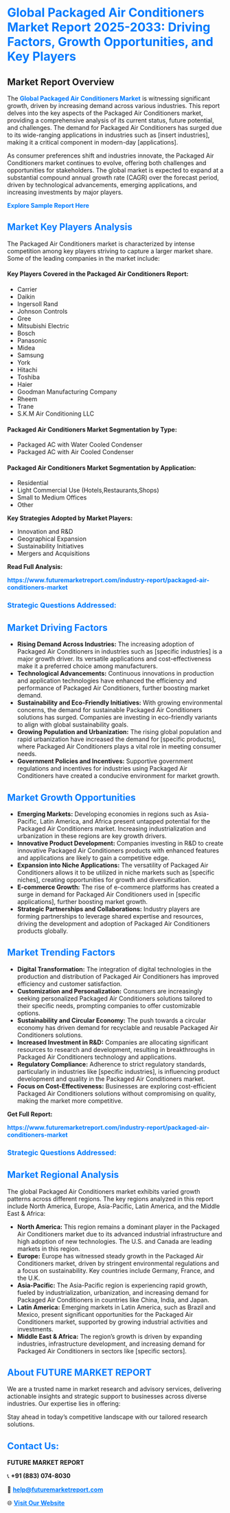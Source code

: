 <h1 style="color: #007BFF;">Global Packaged Air Conditioners Market Report 2025-2033: Driving Factors, Growth Opportunities, and Key Players</h1>

<section id="overview">
<h2>Market Report Overview</h2>
<p>The <a href="https://www.futuremarketreport.com/industry-report/packaged-air-conditioners-market" style="color: #007BFF; text-decoration: none;"><strong>Global Packaged Air Conditioners Market</strong></a> is witnessing significant growth, driven by increasing demand across various industries. This report delves into the key aspects of the Packaged Air Conditioners market, providing a comprehensive analysis of its current status, future potential, and challenges. The demand for Packaged Air Conditioners has surged due to its wide-ranging applications in industries such as [insert industries], making it a critical component in modern-day [applications].</p>
<p>As consumer preferences shift and industries innovate, the Packaged Air Conditioners market continues to evolve, offering both challenges and opportunities for stakeholders. The global market is expected to expand at a substantial compound annual growth rate (CAGR) over the forecast period, driven by technological advancements, emerging applications, and increasing investments by major players.</p>
</section>

<section id="overview">
<p><a href="https://www.futuremarketreport.com/request-sample/reportId=106184" style="color: #007BFF; text-decoration: none;"><strong>Explore Sample Report Here</strong></a></p>
</section>

<section id="key-players">
<h2 style="color: #007BFF;">Market Key Players Analysis</h2>
<p>The Packaged Air Conditioners market is characterized by intense competition among key players striving to capture a larger market share. Some of the leading companies in the market include:</p>
<h4>Key Players Covered in the Packaged Air Conditioners Report:</h4>
<ul><li>Carrier</li><li>Daikin</li><li>Ingersoll Rand</li><li>Johnson Controls</li><li>Gree</li><li>Mitsubishi Electric</li><li>Bosch</li><li>Panasonic</li><li>Midea</li><li>Samsung</li><li>York</li><li>Hitachi</li><li>Toshiba</li><li>Haier</li><li>Goodman Manufacturing Company</li><li>Rheem</li><li>Trane</li><li>S.K.M Air Conditioning LLC</li></ul>
<h4>Packaged Air Conditioners Market Segmentation by Type:</h4>
<ul><li>Packaged AC with Water Cooled Condenser</li><li>Packaged AC with Air Cooled Condenser</li></ul>

<h4>Packaged Air Conditioners Market Segmentation by Application:</h4>
<ul><li>Residential</li><li>Light Commercial Use (Hotels,Restaurants,Shops)</li><li>Small to Medium Offices</li><li>Other</li></ul>
<p><strong>Key Strategies Adopted by Market Players:</strong></p>
<ul>
<li>Innovation and R&D</li>
<li>Geographical Expansion</li>
<li>Sustainability Initiatives</li>
<li>Mergers and Acquisitions</li>
</ul>
</section>

<section>
<p><strong>Read Full Analysis: </strong></p><a href="https://www.futuremarketreport.com/industry-report/packaged-air-conditioners-market" style="color: #007BFF; text-decoration: none;"><strong>https://www.futuremarketreport.com/industry-report/packaged-air-conditioners-market</strong></a>
<h3 style="color: #007BFF;">Strategic Questions Addressed:</h3>
</section>

<section id="driving-factors">
<h2 style="color: #007BFF;">Market Driving Factors</h2>
<ul>
<li><strong>Rising Demand Across Industries:</strong> The increasing adoption of Packaged Air Conditioners in industries such as [specific industries] is a major growth driver. Its versatile applications and cost-effectiveness make it a preferred choice among manufacturers.</li>
<li><strong>Technological Advancements:</strong> Continuous innovations in production and application technologies have enhanced the efficiency and performance of Packaged Air Conditioners, further boosting market demand.</li>
<li><strong>Sustainability and Eco-Friendly Initiatives:</strong> With growing environmental concerns, the demand for sustainable Packaged Air Conditioners solutions has surged. Companies are investing in eco-friendly variants to align with global sustainability goals.</li>
<li><strong>Growing Population and Urbanization:</strong> The rising global population and rapid urbanization have increased the demand for [specific products], where Packaged Air Conditioners plays a vital role in meeting consumer needs.</li>
<li><strong>Government Policies and Incentives:</strong> Supportive government regulations and incentives for industries using Packaged Air Conditioners have created a conducive environment for market growth.</li>
</ul>
</section>

<section id="growth-opportunities">
<h2 style="color: #007BFF;">Market Growth Opportunities</h2>
<ul>
<li><strong>Emerging Markets:</strong> Developing economies in regions such as Asia-Pacific, Latin America, and Africa present untapped potential for the Packaged Air Conditioners market. Increasing industrialization and urbanization in these regions are key growth drivers.</li>
<li><strong>Innovative Product Development:</strong> Companies investing in R&D to create innovative Packaged Air Conditioners products with enhanced features and applications are likely to gain a competitive edge.</li>
<li><strong>Expansion into Niche Applications:</strong> The versatility of Packaged Air Conditioners allows it to be utilized in niche markets such as [specific niches], creating opportunities for growth and diversification.</li>
<li><strong>E-commerce Growth:</strong> The rise of e-commerce platforms has created a surge in demand for Packaged Air Conditioners used in [specific applications], further boosting market growth.</li>
<li><strong>Strategic Partnerships and Collaborations:</strong> Industry players are forming partnerships to leverage shared expertise and resources, driving the development and adoption of Packaged Air Conditioners products globally.</li>
</ul>
</section>

<section id="trending-factors">
<h2 style="color: #007BFF;">Market Trending Factors</h2>
<ul>
<li><strong>Digital Transformation:</strong> The integration of digital technologies in the production and distribution of Packaged Air Conditioners has improved efficiency and customer satisfaction.</li>
<li><strong>Customization and Personalization:</strong> Consumers are increasingly seeking personalized Packaged Air Conditioners solutions tailored to their specific needs, prompting companies to offer customizable options.</li>
<li><strong>Sustainability and Circular Economy:</strong> The push towards a circular economy has driven demand for recyclable and reusable Packaged Air Conditioners solutions.</li>
<li><strong>Increased Investment in R&D:</strong> Companies are allocating significant resources to research and development, resulting in breakthroughs in Packaged Air Conditioners technology and applications.</li>
<li><strong>Regulatory Compliance:</strong> Adherence to strict regulatory standards, particularly in industries like [specific industries], is influencing product development and quality in the Packaged Air Conditioners market.</li>
<li><strong>Focus on Cost-Effectiveness:</strong> Businesses are exploring cost-efficient Packaged Air Conditioners solutions without compromising on quality, making the market more competitive.</li>
</ul>
</section>

<section>
<p><strong>Get Full Report: </strong></p><a href="https://www.futuremarketreport.com/industry-report/packaged-air-conditioners-market" style="color: #007BFF; text-decoration: none;"><strong>https://www.futuremarketreport.com/industry-report/packaged-air-conditioners-market</strong></a>
<h3 style="color: #007BFF;">Strategic Questions Addressed:</h3>
</section>


<section id="regional-analysis">
<h2 style="color: #007BFF;">Market Regional Analysis</h2>
<p>The global Packaged Air Conditioners market exhibits varied growth patterns across different regions. The key regions analyzed in this report include North America, Europe, Asia-Pacific, Latin America, and the Middle East & Africa:</p>
<ul>
<li><strong>North America:</strong> This region remains a dominant player in the Packaged Air Conditioners market due to its advanced industrial infrastructure and high adoption of new technologies. The U.S. and Canada are leading markets in this region.</li>
<li><strong>Europe:</strong> Europe has witnessed steady growth in the Packaged Air Conditioners market, driven by stringent environmental regulations and a focus on sustainability. Key countries include Germany, France, and the U.K.</li>
<li><strong>Asia-Pacific:</strong> The Asia-Pacific region is experiencing rapid growth, fueled by industrialization, urbanization, and increasing demand for Packaged Air Conditioners in countries like China, India, and Japan.</li>
<li><strong>Latin America:</strong> Emerging markets in Latin America, such as Brazil and Mexico, present significant opportunities for the Packaged Air Conditioners market, supported by growing industrial activities and investments.</li>
<li><strong>Middle East & Africa:</strong> The region’s growth is driven by expanding industries, infrastructure development, and increasing demand for Packaged Air Conditioners in sectors like [specific sectors].</li>
</ul>
</section>

<footer>
<h2 style="color: #007BFF;">About FUTURE MARKET REPORT</h2>
<p>We are a trusted name in market research and advisory services, delivering actionable insights and strategic support to businesses across diverse industries. Our expertise lies in offering:</p>

<p>Stay ahead in today’s competitive landscape with our tailored research solutions.</p>

<h2 style="color: #007BFF;">Contact Us:</h2>
<p><strong>FUTURE MARKET REPORT</strong></p>
<p>📞 <strong>+91 (883) 074-8030</strong></p>
<p>📧 <strong><a href="mailto:help@futuremarketreport.com" style="color: #007BFF;">help@futuremarketreport.com</a></strong></p>
<p>🌐 <strong><a href="https://www.futuremarketreport.com/" style="color: #007BFF;">Visit Our Website</a></strong></p>
</footer>